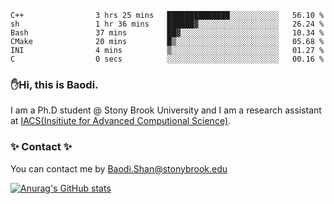 <!--START_SECTION:waka-->

```text
C++                3 hrs 25 mins   ██████████████░░░░░░░░░░░   56.10 %
sh                 1 hr 36 mins    ██████▓░░░░░░░░░░░░░░░░░░   26.24 %
Bash               37 mins         ██▓░░░░░░░░░░░░░░░░░░░░░░   10.34 %
CMake              20 mins         █▒░░░░░░░░░░░░░░░░░░░░░░░   05.68 %
INI                4 mins          ▒░░░░░░░░░░░░░░░░░░░░░░░░   01.27 %
C                  0 secs          ░░░░░░░░░░░░░░░░░░░░░░░░░   00.16 %
```

<!--END_SECTION:waka-->

### ✋Hi, this is Baodi. 

I am a Ph.D student @ Stony Brook University and I am a research assistant at [IACS(Insitiute for Advanced Computional Science)](https://iacs.stonybrook.edu/).

### ✨ Contact ✨

You can contact me by [Baodi.Shan@stonybrook.edu](mailto:Baodi.Shan@stonybrook.edu)

[![Anurag's GitHub stats](https://github-readme-stats.vercel.app/api?username=lwshanbd&theme=jolly&show_icons=true&count_private=true&include_all_commits=true)](https://github.com/anuraghazra/github-readme-stats)



<!--
**lwshanbd/lwshanbd** is a ✨ _special_ ✨ repository because its `README.md` (this file) appears on your GitHub profile.

Here are some ideas to get you started:

- 🔭 I’m currently working on ...
- 🌱 I’m currently learning ...
- 👯 I’m looking to collaborate on ...
- 🤔 I’m looking for help with ...
- 💬 Ask me about ...
- 📫 How to reach me: ...
- 😄 Pronouns: ...
- ⚡ Fun fact: ...
-->
